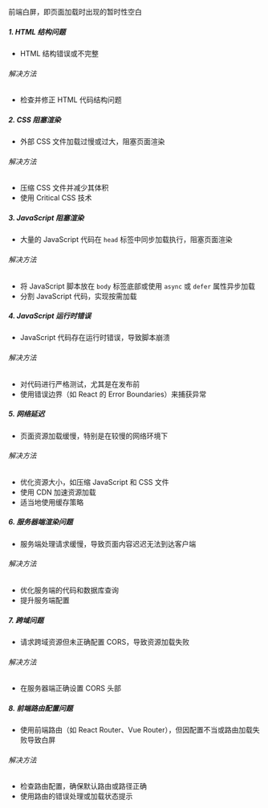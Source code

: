 前端白屏，即页面加载时出现的暂时性空白

##### 1. HTML 结构问题

- HTML 结构错误或不完整

###### 解决方法

- 检查并修正 HTML 代码结构问题

##### 2. CSS 阻塞渲染

- 外部 CSS 文件加载过慢或过大，阻塞页面渲染

###### 解决方法

- 压缩 CSS 文件并减少其体积
- 使用 Critical CSS 技术

##### 3. JavaScript 阻塞渲染

- 大量的 JavaScript 代码在 `head` 标签中同步加载执行，阻塞页面渲染

###### 解决方法

- 将 JavaScript 脚本放在 `body` 标签底部或使用 `async` 或 `defer` 属性异步加载
- 分割 JavaScript 代码，实现按需加载

##### 4. JavaScript 运行时错误

- JavaScript 代码存在运行时错误，导致脚本崩溃

###### 解决方法

- 对代码进行严格测试，尤其是在发布前
- 使用错误边界（如 React 的 Error Boundaries）来捕获异常

##### 5. 网络延迟

- 页面资源加载缓慢，特别是在较慢的网络环境下

###### 解决方法

- 优化资源大小，如压缩 JavaScript 和 CSS 文件
- 使用 CDN 加速资源加载
- 适当地使用缓存策略

##### 6. 服务器端渲染问题

- 服务端处理请求缓慢，导致页面内容迟迟无法到达客户端

###### 解决方法

- 优化服务端的代码和数据库查询
- 提升服务端配置

##### 7. 跨域问题

- 请求跨域资源但未正确配置 CORS，导致资源加载失败

###### 解决方法

- 在服务器端正确设置 CORS 头部

##### 8. 前端路由配置问题

- 使用前端路由（如 React Router、Vue Router），但因配置不当或路由加载失败导致白屏

###### 解决方法

- 检查路由配置，确保默认路由或路径正确
- 使用路由的错误处理或加载状态提示
